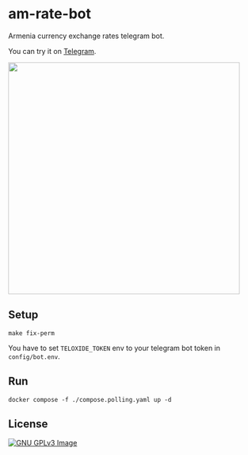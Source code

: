 # am-rate-bot

Armenia currency exchange rates telegram bot.

You can try it on [Telegram](https://t.me/am_rate_bot).

<img width="467" alt="" src="https://github.com/user-attachments/assets/3f0269c5-354d-4b61-a772-d3748db6636c">

## Setup

```shell
make fix-perm
```

You have to set `TELOXIDE_TOKEN` env to your telegram bot token in `config/bot.env`.

## Run

```shell
docker compose -f ./compose.polling.yaml up -d
```

## License

[![GNU GPLv3 Image](https://www.gnu.org/graphics/gplv3-127x51.png)](https://www.gnu.org/licenses/gpl-3.0.en.html)
